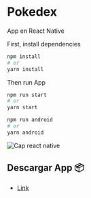 # Pokedex 
App en React Native 

First, install dependencies

```bash
npm install
# or
yarn install
```
Then run App

```bash
npm run start
# or
yarn start
```
```bash
npm run android
# or
yarn android
```

![Cap react native](https://user-images.githubusercontent.com/34661567/158900599-92a7a7dc-e7f4-4a6c-ab3a-4dae4d177881.png)

## Descargar App 📦

* [Link](https://exp-shell-app-assets.s3.us-west-1.amazonaws.com/android/%40areyesdev/pokedex-56750c2fd7b64d2b9d9de264d9804784-signed.apk)
